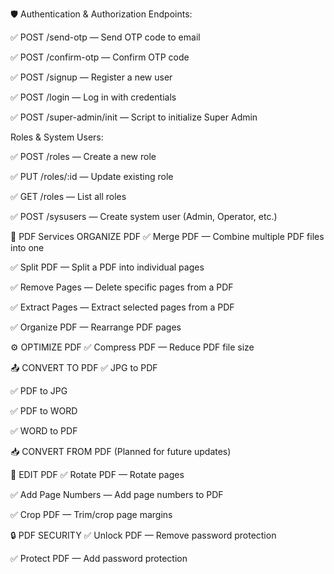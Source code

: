 🛡️ Authentication & Authorization
Endpoints:

✅ POST /send-otp — Send OTP code to email

✅ POST /confirm-otp — Confirm OTP code

✅ POST /signup — Register a new user

✅ POST /login — Log in with credentials

✅ POST /super-admin/init — Script to initialize Super Admin

Roles & System Users:

✅ POST /roles — Create a new role

✅ PUT /roles/:id — Update existing role

✅ GET /roles — List all roles

✅ POST /sysusers — Create system user (Admin, Operator, etc.)

📁 PDF Services
ORGANIZE PDF
✅ Merge PDF — Combine multiple PDF files into one

✅ Split PDF — Split a PDF into individual pages

✅ Remove Pages — Delete specific pages from a PDF

✅ Extract Pages — Extract selected pages from a PDF

✅ Organize PDF — Rearrange PDF pages

⚙️ OPTIMIZE PDF
✅ Compress PDF — Reduce PDF file size

📤 CONVERT TO PDF
✅ JPG to PDF

✅ PDF to JPG

✅ PDF to WORD

✅ WORD to PDF

📥 CONVERT FROM PDF
(Planned for future updates)

📝 EDIT PDF
✅ Rotate PDF — Rotate pages

✅ Add Page Numbers — Add page numbers to PDF

✅ Crop PDF — Trim/crop page margins

🔒 PDF SECURITY
✅ Unlock PDF — Remove password protection

✅ Protect PDF — Add password protection
